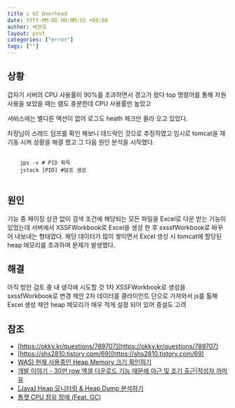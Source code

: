 ```yaml
---
title : GC Overhead
date: YYYY-MM-DD HH:MM:SS +09:00
author: 배현호
layout: post
categories: ["error"]
tags: [""]
---
```


## 상황

갑자기 서버의 CPU 사용률이 90%를 초과하면서 경고가 왔다 
top 명령어를 통해 자원 사용을 보았을 때는 램도 충분한데 CPU 사용률만 높았고

서비스에는 별다른 액션이 없어 로그도 heath 체크만 올라 오고 있었다.

차장님이 스레드 덤프를 확인 해보니 데드락인 것으로 추정하였고
임시로 tomcat을 재기동 시켜 상황을 해결 했고 그 다음 원인 분석을 시작했다.

<pre>
<code>
    jps -v # PID 획득
    jstack [PID] #덤프 생성
</code>
</pre>


## 원인 
기능 중 페이징 상관 없이 검색 조건에 해당되는 모든 파일을 Excel로 다운 받는 기능이 있었는데
서버에서 XSSFWorkbook로 Excel을 생성 한 후 sxssfWorkbook로 바꾸어 내보내는 형태였다.
해당 데이터가 많이 쌓이면서 Excel 생성 시 tomcat에 할당된 heap 메모리를 초과하며 문제가 발생했다.




## 해결 
아직 방안 검토 중
내 생각에 시도할 것
1차 XSSFWorkbook로 생성을 sxssfWorkbook로 변경 제안
2차 데이터를 클라이언트 단으로 가져와서 js를 톨해 Excel 생성 제안
heap 메모리가 매우 적게 설정 되어 있어 증설도 고려






## 참조
- [https://okky.kr/questions/789707](https://okky.kr/questions/789707)
- [https://shs2810.tistory.com/69](https://shs2810.tistory.com/69)
- [WAS) 현재 사용중인 Heap Memory 크기 확인하기](https://lilo.tistory.com/88)
- [개발 이야기 - 30만 row 엑셀 다운로드 기능 때문에 야근 및 조기 출근|작성자 까미유](https://blog.naver.com/websearch/223160405578)
- [[Java] Heap 모니터링 & Heap Dump 분석하기](https://steady-coding.tistory.com/591)
- [톰캣 CPU 점유 장애 (Feat. GC)](https://jaksimsamil.tistory.com/4)
